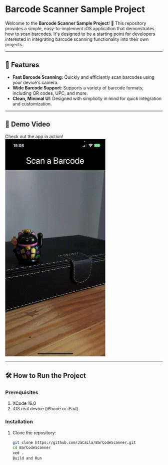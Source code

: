 # Barcode Scanner Sample Project

Welcome to the **Barcode Scanner Sample Project**! 📱 This repository provides a simple, easy-to-implement iOS application that demonstrates how to scan barcodes. It's designed to be a starting point for developers interested in integrating barcode scanning functionality into their own projects.

---

## 🚀 Features

- **Fast Barcode Scanning**: Quickly and efficiently scan barcodes using your device's camera.
- **Wide Barcode Support**: Supports a variety of barcode formats, including QR codes, UPC, and more.
- **Clean, Minimal UI**: Designed with simplicity in mind for quick integration and customization.

---

## 🎥 Demo Video

Check out the app in action!  
![Barcode Scanning Demo](media/livedemo.gif)  

---

## 🛠️ How to Run the Project

### Prerequisites

1. XCode 16.0
2. iOS real device (iPhone or iPad).

### Installation

1. Clone the repository:

   ```bash
   git clone https://github.com/JaCaLla/BarCodeScanner.git 
   cd BarCodeScanner
   xed .
   Build and Run



